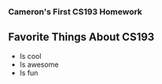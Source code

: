 ### Cameron's First CS193 Homework

## Favorite Things About CS193
- Is cool
- Is awesome
- Is fun


